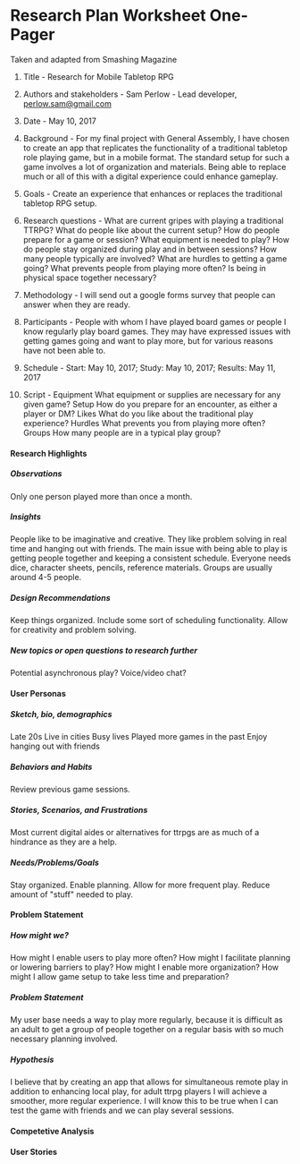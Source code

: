 # Research Plan Worksheet One-Pager
Taken and adapted from Smashing Magazine

1. Title - Research for Mobile Tabletop RPG

2. Authors and stakeholders - Sam Perlow - Lead developer, perlow.sam@gmail.com

3. Date - May 10, 2017

4. Background - For my final project with General Assembly, I have chosen to create an app that replicates the functionality of a traditional tabletop role playing game, but in a mobile format. The standard setup for such a game involves a lot of organization and materials. Being able to replace much or all of this with a digital experience could enhance gameplay.

5. Goals - Create an experience that enhances or replaces the traditional tabletop RPG setup.

6. Research questions - What are current gripes with playing a traditional TTRPG?
What do people like about the current setup?
How do people prepare for a game or session?
What equipment is needed to play?
How do people stay organized during play and in between sessions?
How many people typically are involved?
What are hurdles to getting a game going?
What prevents people from playing more often?
Is being in physical space together necessary?

7. Methodology - I will send out a google forms survey that people can answer when they are ready.

8. Participants - People with whom I have played board games or people I know regularly play board games. They may have expressed issues with getting games going and want to play more, but for various reasons have not been able to.

9. Schedule - Start: May 10, 2017; Study: May 10, 2017; Results: May 11, 2017

10. Script - Equipment
What equipment or supplies are necessary for any given game?
Setup
How do you prepare for an encounter, as either a player or DM?
Likes
What do you like about the traditional play experience?
Hurdles
What prevents you from playing more often?
Groups
How many people are in a typical play group?

#### Research Highlights
##### Observations

Only one person played more than once a month.

##### Insights
People like to be imaginative and creative. They like problem solving in real time and hanging out with friends.
The main issue with being able to play is getting people together and keeping a consistent schedule.
Everyone needs dice, character sheets, pencils, reference materials.
Groups are usually around 4-5 people.

##### Design Recommendations
Keep things organized.
Include some sort of scheduling functionality.
Allow for creativity and problem solving.

##### New topics or open questions to research further
Potential asynchronous play?
Voice/video chat?

#### User Personas
##### Sketch, bio, demographics
Late 20s
Live in cities
Busy lives
Played more games in the past
Enjoy hanging out with friends

##### Behaviors and Habits
Review previous game sessions.

##### Stories, Scenarios, and Frustrations
Most current digital aides or alternatives for ttrpgs are as much of a hindrance as they are a help.

##### Needs/Problems/Goals
Stay organized.
Enable planning.
Allow for more frequent play.
Reduce amount of "stuff" needed to play.

#### Problem Statement
##### How might we?
How might I enable users to play more often?
How might I facilitate planning or lowering barriers to play?
How might I enable more organization?
How might I allow game setup to take less time and preparation?

##### Problem Statement
My user base needs a way to play more regularly, because it is difficult as an adult to get a group of people together on a regular basis with so much necessary planning involved.

##### Hypothesis
I believe that by creating an app that allows for simultaneous remote play in addition to enhancing local play, for adult ttrpg players I will achieve a smoother, more regular experience. I will know this to be true when I can test the game with friends and we can play several sessions.

#### Competetive Analysis


#### User Stories
